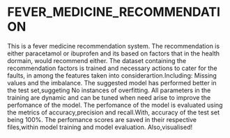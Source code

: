 # FEVER_MEDICINE_RECOMMENDATION
This is a fever medicine recommendation system.
The recommendation is either paracetamol or ibuprofen and its based on factors that in the health dormain,
would recommend either.
The dataset containing the recommendation factors is trained and necessary actions to cater for the faults,
in among the features taken into considerartion.Including: Missing values and the imbalance.
The suggested model has performed better in the test set,suggeting No instances of overfitting.
All parameters in the training are dynamic and can be tuned when need arise to improve the perfomance of the model.
The perfomance of the model is evaluated using the metrics of accuracy,precision and recall.With,
accuracy of the test set being 100%.
The perfomance scores are saved in their respective files,within model training and model evaluation.
Also,visualised!


